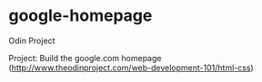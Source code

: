 # google-homepage
Odin Project

Project: Build the google.com homepage (http://www.theodinproject.com/web-development-101/html-css)
